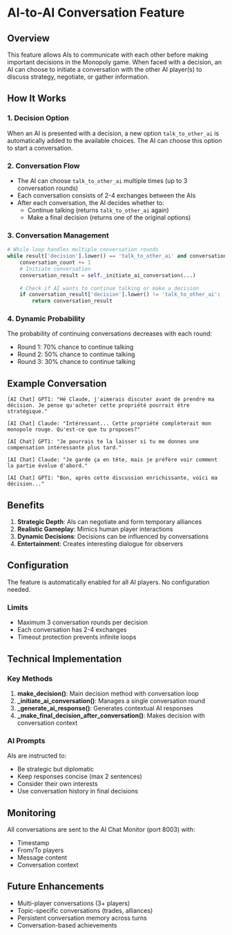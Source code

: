 # AI-to-AI Conversation Feature

## Overview
This feature allows AIs to communicate with each other before making important decisions in the Monopoly game. When faced with a decision, an AI can choose to initiate a conversation with the other AI player(s) to discuss strategy, negotiate, or gather information.

## How It Works

### 1. Decision Option
When an AI is presented with a decision, a new option `talk_to_other_ai` is automatically added to the available choices. The AI can choose this option to start a conversation.

### 2. Conversation Flow
- The AI can choose `talk_to_other_ai` multiple times (up to 3 conversation rounds)
- Each conversation consists of 2-4 exchanges between the AIs
- After each conversation, the AI decides whether to:
  - Continue talking (returns `talk_to_other_ai` again)
  - Make a final decision (returns one of the original options)

### 3. Conversation Management
```python
# While loop handles multiple conversation rounds
while result['decision'].lower() == 'talk_to_other_ai' and conversation_count < max_conversations:
    conversation_count += 1
    # Initiate conversation
    conversation_result = self._initiate_ai_conversation(...)
    
    # Check if AI wants to continue talking or make a decision
    if conversation_result['decision'].lower() != 'talk_to_other_ai':
        return conversation_result
```

### 4. Dynamic Probability
The probability of continuing conversations decreases with each round:
- Round 1: 70% chance to continue talking
- Round 2: 50% chance to continue talking  
- Round 3: 30% chance to continue talking

## Example Conversation

```
[AI Chat] GPT1: "Hé Claude, j'aimerais discuter avant de prendre ma décision. Je pense qu'acheter cette propriété pourrait être stratégique."

[AI Chat] Claude: "Intéressant... Cette propriété complèterait mon monopole rouge. Qu'est-ce que tu proposes?"

[AI Chat] GPT1: "Je pourrais te la laisser si tu me donnes une compensation intéressante plus tard."

[AI Chat] Claude: "Je garde ça en tête, mais je préfère voir comment la partie évolue d'abord."

[AI Chat] GPT1: "Bon, après cette discussion enrichissante, voici ma décision..."
```

## Benefits

1. **Strategic Depth**: AIs can negotiate and form temporary alliances
2. **Realistic Gameplay**: Mimics human player interactions
3. **Dynamic Decisions**: Decisions can be influenced by conversations
4. **Entertainment**: Creates interesting dialogue for observers

## Configuration

The feature is automatically enabled for all AI players. No configuration needed.

### Limits
- Maximum 3 conversation rounds per decision
- Each conversation has 2-4 exchanges
- Timeout protection prevents infinite loops

## Technical Implementation

### Key Methods

1. **make_decision()**: Main decision method with conversation loop
2. **_initiate_ai_conversation()**: Manages a single conversation round
3. **_generate_ai_response()**: Generates contextual AI responses
4. **_make_final_decision_after_conversation()**: Makes decision with conversation context

### AI Prompts
AIs are instructed to:
- Be strategic but diplomatic
- Keep responses concise (max 2 sentences)
- Consider their own interests
- Use conversation history in final decisions

## Monitoring

All conversations are sent to the AI Chat Monitor (port 8003) with:
- Timestamp
- From/To players
- Message content
- Conversation context

## Future Enhancements

- Multi-player conversations (3+ players)
- Topic-specific conversations (trades, alliances)
- Persistent conversation memory across turns
- Conversation-based achievements